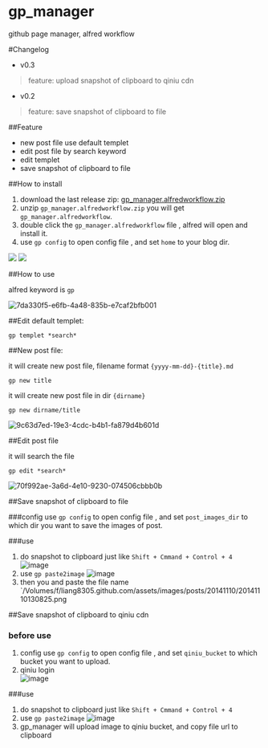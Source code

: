 gp_manager
==========

github page manager, alfred workflow

#Changelog

* v0.3

> feature: upload snapshot of clipboard to qiniu cdn

* v0.2

> feature: save snapshot of clipboard to file

##Feature

* new post file use default templet
* edit post file by search keyword
* edit templet
* save snapshot of clipboard to file

##How to install

1. download the last release zip: [gp_manager.alfredworkflow.zip](https://github.com/liang8305/gp_manager/releases)
1. unzip `gp_manager.alfredworkflow.zip` you will get `gp_manager.alfredworkflow`.
1. double click the `gp_manager.alfredworkflow` file , alfred will open and install it.
1. use `gp config` to open config file , and set `home` to your blog dir.

![](https://cloud.githubusercontent.com/assets/3114995/4970599/f89519b6-6885-11e4-892c-0ad89ea72c1c.png)
![](https://cloud.githubusercontent.com/assets/3114995/4970605/17f851e2-6886-11e4-9767-5637ca2d3b5f.png)


##How to use

alfred keyword is `gp`

![7da330f5-e6fb-4a48-835b-e7caf2bfb001](https://cloud.githubusercontent.com/assets/3114995/4807774/94768a24-5e98-11e4-9374-e865fd52926b.png)

##Edit default templet:

	gp templet *search*

##New post file:

it will create new post file, filename format `{yyyy-mm-dd}-{title}.md`

  	gp new title
  	
it will create new post file in dir `{dirname}`

	gp new dirname/title
  	
![9c63d7ed-19e3-4cdc-b4b1-fa879d4b601d](https://cloud.githubusercontent.com/assets/3114995/4807784/ba6c9bf6-5e98-11e4-9457-0281f8a48c58.png)
  
##Edit post file

it will search the file

  	gp edit *search* 
  	
![70f992ae-3a6d-4e10-9230-074506cbbb0b](https://cloud.githubusercontent.com/assets/3114995/4807792/d1b69604-5e98-11e4-9e24-0ddc24c1de78.png)

##Save snapshot of clipboard to file

###config
use `gp config` to open config file , and set `post_images_dir` to which dir you want to save the images of post.

###use

1. do snapshot to clipboard just like `Shift + Cmmand + Control + 4`
![image](https://cloud.githubusercontent.com/assets/3114995/4971381/4d04ac7e-68da-11e4-8173-a3a06b84302d.png)
2. use `gp paste2image`
![image](https://cloud.githubusercontent.com/assets/3114995/4971385/76ff5a60-68da-11e4-9e9c-4e844e9a05bd.png)
3. then you and paste the file name `/Volumes/f/liang8305.github.com/assets/images/posts/20141110/20141110130825.png


##Save snapshot of clipboard to qiniu cdn

### before use
1. config
use `gp config` to open config file , and set `qiniu_bucket` to which bucket you want to upload.
2. qiniu login  
![image](http://qiniucdn.zhaoxiaodan.com/201504/20150407112144.png)

###use

1. do snapshot to clipboard just like `Shift + Cmmand + Control + 4`
2. use `gp paste2image`
![image](http://qiniucdn.zhaoxiaodan.com/201504/20150407112323.png)
3. gp_manager will upload image to qiniu bucket, and copy file url to clipboard

 



